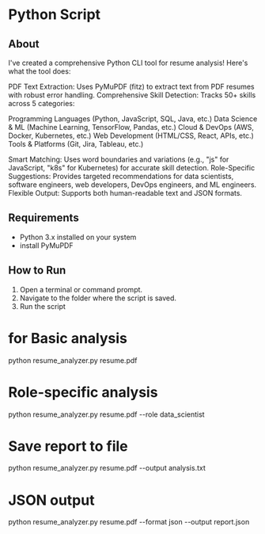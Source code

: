 # Python Script

## About
I've created a comprehensive Python CLI tool for resume analysis! Here's what the tool does:

PDF Text Extraction: Uses PyMuPDF (fitz) to extract text from PDF resumes with robust error handling.
Comprehensive Skill Detection: Tracks 50+ skills across 5 categories:

Programming Languages (Python, JavaScript, SQL, Java, etc.)
Data Science & ML (Machine Learning, TensorFlow, Pandas, etc.)
Cloud & DevOps (AWS, Docker, Kubernetes, etc.)
Web Development (HTML/CSS, React, APIs, etc.)
Tools & Platforms (Git, Jira, Tableau, etc.)

Smart Matching: Uses word boundaries and variations (e.g., "js" for JavaScript, "k8s" for Kubernetes) for accurate skill detection.
Role-Specific Suggestions: Provides targeted recommendations for data scientists, software engineers, web developers, DevOps engineers, and ML engineers.
Flexible Output: Supports both human-readable text and JSON formats.

## Requirements

- Python 3.x installed on your system
- install PyMuPDF

## How to Run

1. Open a terminal or command prompt.
2. Navigate to the folder where the script is saved.
3. Run the script 
# for Basic analysis
python resume_analyzer.py resume.pdf

# Role-specific analysis
python resume_analyzer.py resume.pdf --role data_scientist

# Save report to file
python resume_analyzer.py resume.pdf --output analysis.txt

# JSON output
python resume_analyzer.py resume.pdf --format json --output report.json
